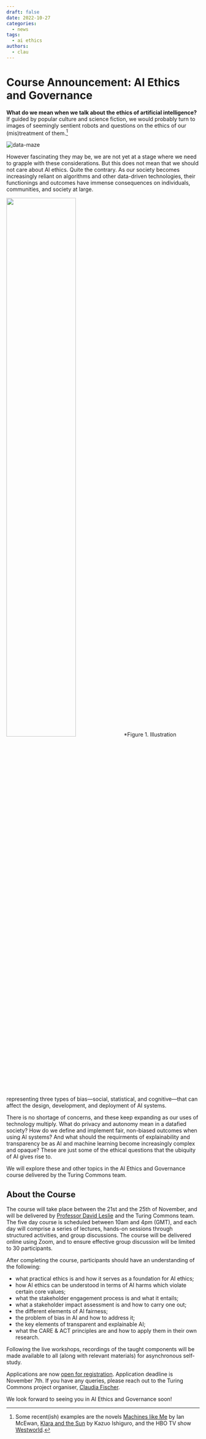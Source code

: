 ```yaml
---
draft: false
date: 2022-10-27
categories:
  - news
tags:
  - ai ethics
authors:
  - clau
---
```


# Course Announcement: AI Ethics and Governance



**What do we mean when we talk about the ethics of artificial intelligence?** If guided by popular culture and science fiction, we would probably turn to images of seemingly sentient robots and questions on the ethics of our (mis)treatment of them.[^examples]


[^examples]: Some recent(ish) examples are the novels [Machines like Me](http://www.ianmcewan.com/books/machines.html) by Ian McEwan, [Klara and the Sun](https://www.klaraandthesun.com) by Kazuo Ishiguro, and the HBO TV show [Westworld](https://www.hbo.com/westworld).

<!-- more -->

![data-maze](../../assets/images/illustrations/data-maze.png)


However fascinating they may be, we are not yet at a stage where we need to grapple with these considerations. But this does not mean that we should not care about AI ethics. Quite the contrary. As our society becomes increasingly reliant on algorithms and other data-driven technologies, their functionings and outcomes have immense consequences on individuals, communities, and society at large.

<img src="../../assets/images/illustrations/bias.png" width=60% height=60%>
*Figure 1. Illustration representing three types of bias—social, statistical, and cognitive—that can affect the design, development, and deployment of AI systems.

There is no shortage of concerns, and these keep expanding as our uses of technology multiply. What do privacy and autonomy mean in a datafied society? How do we define and implement fair, non-biased outcomes when using AI systems? And what should the requirments of explainability and transparency be as AI and machine learning become increasingly complex and opaque? These are just some of the ethical questions that the ubiquity of AI gives rise to.

We will explore these and other topics in the AI Ethics and Governance course delivered by the Turing Commons team.

## About the Course

The course will take place between the 21st and the 25th of November, and will be delivered by [Professor David Leslie](https://www.turing.ac.uk/people/researchers/david-leslie) and the Turing Commons team. The five day course is scheduled between 10am and 4pm (GMT), and each day will comprise a series of lectures, hands-on sessions through structured activities, and group discussions. The course will be delivered online using Zoom, and to ensure effective group discussion will be limited to 30 participants.

After completing the course, participants should have an understanding of the following:
- what practical ethics is and how it serves as a foundation for AI ethics;
- how AI ethics can be understood in terms of AI harms which violate certain core values;
- what the stakeholder engagement process is and what it entails;
- what a stakeholder impact assessment is and how to carry one out;
- the different elements of AI fairness;
- the problem of bias in AI and how to address it;
- the key elements of transparent and explainable AI;
- what the CARE & ACT principles are and how to apply them in their own research.

Following the live workshops, recordings of the taught components will be made available to all (along with relevant materials) for asynchronous self-study. 

Applications are now [open for registration](https://www.eventsforce.net/turingevents/frontend/reg/tregistration.csp?pageID=81528&ef_sel_menu=1171&eventID=232&tempPersonID=171164). Application deadline is November 7th. If you have any queries, please reach out to the Turing Commons project organiser, [Claudia Fischer](mailto:cfischer@turing.ac.uk).

We look forward to seeing you in AI Ethics and Governance soon!


